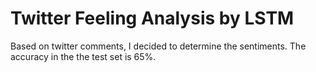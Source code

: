 # Twitter Feeling Analysis by LSTM

Based on twitter comments, I decided to determine the sentiments. The accuracy in the the test set is 65%.


